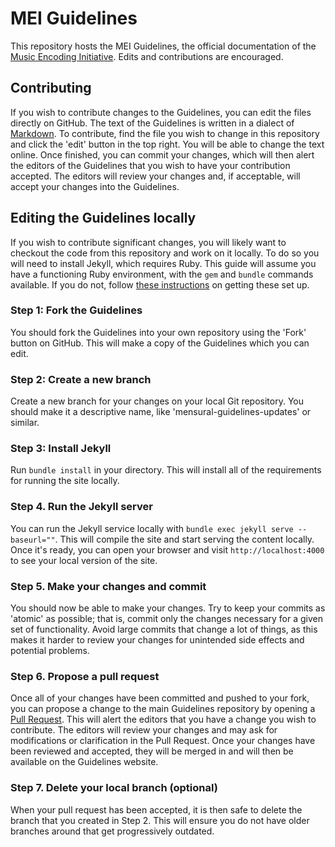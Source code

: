 # MEI Guidelines

This repository hosts the MEI Guidelines, the official documentation of the
[Music Encoding Initiative](http://www.music-encoding.org). Edits and contributions
are encouraged.

## Contributing

If you wish to contribute changes to the Guidelines, you can edit the files directly on GitHub. The text of the Guidelines is written in a dialect of [Markdown](https://kramdown.gettalong.org/quickref.html). To contribute, find the file you wish to change in this repository and click the 'edit' button in the top right. You will be able to change the text online. Once finished, you can commit your changes, which will then alert the editors of the Guidelines that you wish to have your contribution accepted. The editors will review your changes and, if acceptable, will accept your changes into the Guidelines.

## Editing the Guidelines locally

If you wish to contribute significant changes, you will likely want to checkout the code from this repository and work on it locally. To do so you will need to install Jekyll, which requires Ruby. This guide will assume you have a functioning Ruby environment, with the `gem` and `bundle` commands available. If you do not, follow [these instructions](https://help.github.com/articles/setting-up-your-github-pages-site-locally-with-jekyll/#requirements) on getting these set up.

### Step 1: Fork the Guidelines

You should fork the Guidelines into your own repository using the 'Fork' button on GitHub. This will make a copy of the Guidelines which you can edit.

### Step 2: Create a new branch

Create a new branch for your changes on your local Git repository. You should make it a descriptive name, like 'mensural-guidelines-updates' or similar.

### Step 3: Install Jekyll

Run `bundle install` in your directory. This will install all of the requirements for running the site locally.

### Step 4. Run the Jekyll server

You can run the Jekyll service locally with `bundle exec jekyll serve --baseurl=""`. This will compile the site and start serving the content locally. Once it's ready, you can open your browser and visit `http://localhost:4000` to see your local version of the site.

### Step 5. Make your changes and commit

You should now be able to make your changes. Try to keep your commits as 'atomic' as possible; that is, commit only the changes necessary for a given set of functionality. Avoid large commits that change a lot of things, as this makes it harder to review your changes for unintended side effects and potential problems.

### Step 6. Propose a pull request

Once all of your changes have been committed and pushed to your fork, you can propose a change to the main Guidelines repository by opening a [Pull Request](https://help.github.com/articles/about-pull-requests/). This will alert the editors that you have a change you wish to contribute. The editors will review your changes and may ask for modifications or clarification in the Pull Request. Once your changes have been reviewed and accepted, they will be merged in and will then be available on the Guidelines website.

### Step 7. Delete your local branch (optional)

When your pull request has been accepted, it is then safe to delete the branch that you created in Step 2. This will ensure you do not have older branches around that get progressively outdated.



